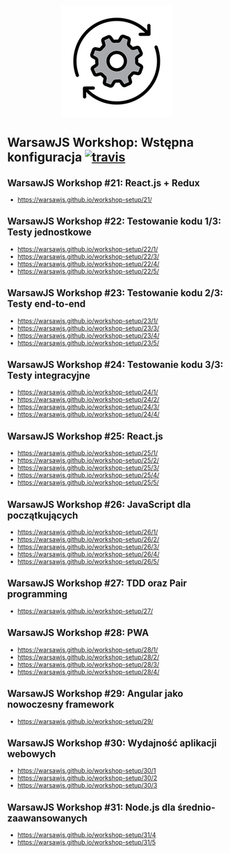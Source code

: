 <link rel="shortcut icon" href="./favicon.ico" type="image/x-icon"/>

<p align="center">
    <img src="assets/logo.png" alt=""/>
</p>

# WarsawJS Workshop: Wstępna konfiguracja [![travis](https://img.shields.io/travis/warsawjs/workshop-setup.svg?maxAge=2592000)](https://travis-ci.org/warsawjs/workshop-setup)

## WarsawJS Workshop #21: React.js + Redux

* <https://warsawjs.github.io/workshop-setup/21/>

## WarsawJS Workshop #22: Testowanie kodu 1/3: Testy jednostkowe

* <https://warsawjs.github.io/workshop-setup/22/1/>
* <https://warsawjs.github.io/workshop-setup/22/3/>
* <https://warsawjs.github.io/workshop-setup/22/4/>
* <https://warsawjs.github.io/workshop-setup/22/5/>

## WarsawJS Workshop #23: Testowanie kodu 2/3: Testy end-to-end

* <https://warsawjs.github.io/workshop-setup/23/1/>
* <https://warsawjs.github.io/workshop-setup/23/3/>
* <https://warsawjs.github.io/workshop-setup/23/4/>
* <https://warsawjs.github.io/workshop-setup/23/5/>

## WarsawJS Workshop #24: Testowanie kodu 3/3: Testy integracyjne

* <https://warsawjs.github.io/workshop-setup/24/1/>
* <https://warsawjs.github.io/workshop-setup/24/2/>
* <https://warsawjs.github.io/workshop-setup/24/3/>
* <https://warsawjs.github.io/workshop-setup/24/4/>

## WarsawJS Workshop #25: React.js

* <https://warsawjs.github.io/workshop-setup/25/1/>
* <https://warsawjs.github.io/workshop-setup/25/2/>
* <https://warsawjs.github.io/workshop-setup/25/3/>
* <https://warsawjs.github.io/workshop-setup/25/4/>
* <https://warsawjs.github.io/workshop-setup/25/5/>

## WarsawJS Workshop #26: JavaScript dla początkujących

* <https://warsawjs.github.io/workshop-setup/26/1/>
* <https://warsawjs.github.io/workshop-setup/26/2/>
* <https://warsawjs.github.io/workshop-setup/26/3/>
* <https://warsawjs.github.io/workshop-setup/26/4/>
* <https://warsawjs.github.io/workshop-setup/26/5/>

## WarsawJS Workshop #27: TDD oraz Pair programming

* <https://warsawjs.github.io/workshop-setup/27/>

## WarsawJS Workshop #28: PWA

* <https://warsawjs.github.io/workshop-setup/28/1/>
* <https://warsawjs.github.io/workshop-setup/28/2/>
* <https://warsawjs.github.io/workshop-setup/28/3/>
* <https://warsawjs.github.io/workshop-setup/28/4/>

## WarsawJS Workshop #29: Angular jako nowoczesny framework

* <https://warsawjs.github.io/workshop-setup/29/>

## WarsawJS Workshop #30: Wydajność aplikacji webowych

* <https://warsawjs.github.io/workshop-setup/30/1>
* <https://warsawjs.github.io/workshop-setup/30/2>
* <https://warsawjs.github.io/workshop-setup/30/3>

## WarsawJS Workshop #31: Node.js dla średnio-zaawansowanych

* <https://warsawjs.github.io/workshop-setup/31/4>
* <https://warsawjs.github.io/workshop-setup/31/5>
